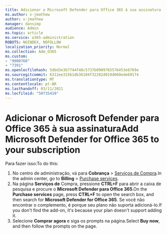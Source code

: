 ```yaml
---
title: Adicionar o Microsoft Defender para Office 365 à sua assinatura
ms.author: v-jmathew
author: v-jmathew
manager: dansimp
audience: Admin
ms.topic: article
ms.service: o365-administration
ROBOTS: NOINDEX, NOFOLLOW
localization_priority: Normal
ms.collection: Adm_O365
ms.custom:
- "9000760"
- "7391"
ms.openlocfilehash: 5dbd3e3b7744f48c5737b0909765576453e8769e
ms.sourcegitcommit: 6312ee31561db36104f32282d019d069ede69174
ms.translationtype: MT
ms.contentlocale: pt-BR
ms.lasthandoff: 03/11/2021
ms.locfileid: "50735410"
---
```

# <a name="add-microsoft-defender-for-office-365-to-your-subscription"></a><span data-ttu-id="75c69-102">Adicionar o Microsoft Defender para Office 365 à sua assinatura</span><span class="sxs-lookup"><span data-stu-id="75c69-102">Add Microsoft Defender for Office 365 to your subscription</span></span>

<span data-ttu-id="75c69-103">Para fazer isso:</span><span class="sxs-lookup"><span data-stu-id="75c69-103">To do this:</span></span>

1. <span data-ttu-id="75c69-104">No centro de administração, vá para **Cobrança**  >  [Serviços de Compra](https://go.microsoft.com/fwlink/p/?linkid=868433).</span><span class="sxs-lookup"><span data-stu-id="75c69-104">In the admin center, go to **Billing** > [Purchase services](https://go.microsoft.com/fwlink/p/?linkid=868433).</span></span>
2. <span data-ttu-id="75c69-105">Na página **Serviços de** Compra, pressione **CTRL+F** para abrir a caixa de pesquisa e procure o **Microsoft Defender para Office 365**.</span><span class="sxs-lookup"><span data-stu-id="75c69-105">On the **Purchase services** page, press **CTRL+F** to open the search box, and then search for **Microsoft Defender for Office 365**.</span></span> <span data-ttu-id="75c69-106">Se você não encontrar o complemento, é porque seu plano não suporta adicioná-lo.</span><span class="sxs-lookup"><span data-stu-id="75c69-106">If you don't find the add-on, it's because your plan doesn't support adding it.</span></span>
3. <span data-ttu-id="75c69-107">Selecione **Comprar agora** e siga os prompts na página.</span><span class="sxs-lookup"><span data-stu-id="75c69-107">Select **Buy now**, and then follow the prompts on the page.</span></span>
